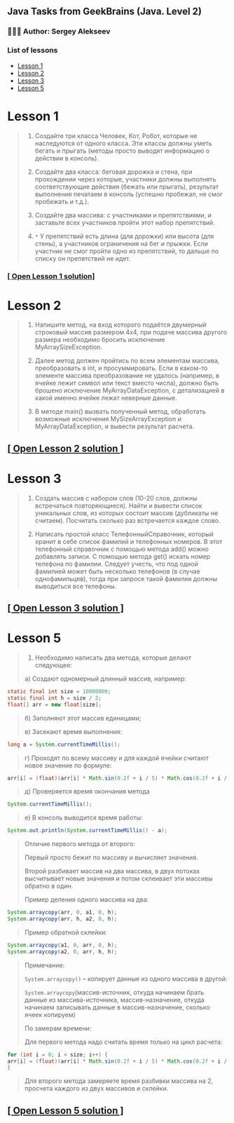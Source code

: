 ## Java Tasks from GeekBrains (Java. Level 2)
### 👨🏽‍💻 Author: Sergey Alekseev

### List of lessons
* [Lesson 1](#lesson-1)
* [Lesson 2](#lesson-2)
* [Lesson 3](#lesson-3)
* [Lesson 5](#lesson-5)

# Lesson 1
>1. Создайте три класса Человек, Кот, Робот, которые не наследуются от одного класса. Эти
классы должны уметь бегать и прыгать (методы просто выводят информацию о действии в
консоль).
>
>2. Создайте два класса: беговая дорожка и стена, при прохождении через которые, участники
должны выполнять соответствующие действия (бежать или прыгать), результат выполнения
печатаем в консоль (успешно пробежал, не смог пробежать и т.д.).
>
>3. Создайте два массива: с участниками и препятствиями, и заставьте всех участников пройти
этот набор препятствий.
>
>4. `*` У препятствий есть длина (для дорожки) или высота (для стены), а участников ограничения
на бег и прыжки. Если участник не смог пройти одно из препятствий, то дальше по списку он
препятствий не идет.

### [[ Open Lesson 1 solution]](https://github.com/s1tt/Gb-Java-02/tree/master/src/main/java/com/geekbrains/lesson1)

# Lesson 2
>1. Напишите метод, на вход которого подаётся двумерный строковый массив размером 4х4, при подаче массива другого размера необходимо бросить исключение MyArraySizeException.
>
>2. Далее метод должен пройтись по всем элементам массива, преобразовать в int, и просуммировать. Если в каком-то элементе массива преобразование не удалось (например, в ячейке лежит символ или текст вместо числа), должно быть брошено исключение MyArrayDataException, с детализацией в какой именно ячейке лежат неверные данные.
>
>3. В методе main() вызвать полученный метод, обработать возможные исключения MySizeArrayException и MyArrayDataException, и вывести результат расчета.
## [[ Open Lesson 2 solution ]](https://github.com/s1tt/Gb-Java-02/tree/master/src/main/java/com/geekbrains/lesson2)

# Lesson 3
>1. Создать массив с набором слов (10-20 слов, должны встречаться повторяющиеся). Найти и вывести список уникальных слов, из которых состоит массив (дубликаты не считаем). Посчитать сколько раз встречается каждое слово.
>
>2. Написать простой класс ТелефонныйСправочник, который хранит в себе список фамилий и телефонных номеров. В этот телефонный справочник с помощью метода add() можно добавлять записи. С помощью метода get() искать номер телефона по фамилии. Следует учесть, что под одной фамилией может быть несколько телефонов (в случае однофамильцев), тогда при запросе такой фамилии должны выводиться все телефоны.
## [[ Open Lesson 3 solution ]](https://github.com/s1tt/Gb-Java-02/tree/master/src/main/java/com/geekbrains/lesson3)
# Lesson 5
>1. Необходимо написать два метода, которые делают следующее:  
>
>a) Создают одномерный длинный массив, например:

```Java
static final int size = 10000000;  
static final int h = size / 2;  
float[] arr = new float[size]; 
```
>
>б) Заполняют этот массив единицами;
>
>в) Засекают время выполнения:
 ```Java 
 long a = System.currentTimeMillis();
 ```
>
>г) Проходят по всему массиву и для каждой ячейки считают новое значение по формуле:

```Java
arr[i] = (float)(arr[i] * Math.sin(0.2f + i / 5) * Math.cos(0.2f + i / 5) * Math.cos(0.4f + i / 2));
```
>
>д) Проверяется время окончания метода 
```Java 
System.currentTimeMillis();
```
>
>е) В консоль выводится время работы: 
```Java 
System.out.println(System.currentTimeMillis() - a);
```
>
>Отличие первого метода от второго:
>
>Первый просто бежит по массиву и вычисляет значения.
>
>Второй разбивает массив на два массива, в двух потоках высчитывает новые значения и потом склеивает эти массивы обратно в один.
>
>Пример деления одного массива на два:
```Java
System.arraycopy(arr, 0, a1, 0, h);
System.arraycopy(arr, h, a2, 0, h);

```
>
>Пример обратной склейки:

```Java
System.arraycopy(a1, 0, arr, 0, h);
System.arraycopy(a2, 0, arr, h, h);
```
>
>Примечание:
>
>`System.arraycopy()` – копирует данные из одного массива в другой:
>
>`System.arraycopy`(массив-источник, откуда начинаем брать данные из массива-источника, массив-назначение, откуда начинаем записывать данные в массив-назначение, сколько ячеек копируем)
>
>По замерам времени:
>
>Для первого метода надо считать время только на цикл расчета:

```Java
for (int i = 0; i < size; i++) {
arr[i] = (float)(arr[i] * Math.sin(0.2f + i / 5) * Math.cos(0.2f + i / 5) * Math.cos(0.4f + i / 2));
}
```
>
>Для второго метода замеряете время разбивки массива на 2, просчета каждого из двух массивов и склейки.
>
## [[ Open Lesson 5 solution ]](https://github.com/s1tt/Gb-Java-02/tree/master/src/main/java/com/geekbrains/lesson5)
